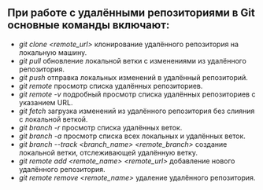 ## При работе с удалёнными репозиториями в Git основные команды включают:

- _git clone <remote_url>_
 клонирование удалённого репозитория на локальную машину.
- _git pull_
 обновление локальной ветки с изменениями из удалённого репозитория.
- _git push_
 отправка локальных изменений в удалённый репозиторий.
- _git remote_
 просмотр списка удалённых репозиториев.
- _git remote -v_
 подробный просмотр списка удалённых репозиториев с указанием URL.
- _git fetch_
 загрузка изменений из удалённого репозитория без слияния с локальной веткой.
- _git branch -r_
 просмотр списка удалённых веток.
- _git branch -a_
 просмотр списка всех локальных и удалённых веток.
- _git branch --track <branch_name> <remote_branch>_
 создание локальной ветки, отслеживающей удалённую ветку.
- _git remote add <remote_name> <remote_url>_
 добавление нового удалённого репозитория.
- _git remote remove <remote_name>_
 удаление удалённого репозитория.